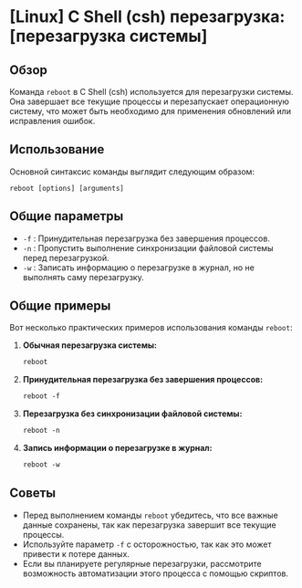 # [Linux] C Shell (csh) перезагрузка: [перезагрузка системы]

## Обзор
Команда `reboot` в C Shell (csh) используется для перезагрузки системы. Она завершает все текущие процессы и перезапускает операционную систему, что может быть необходимо для применения обновлений или исправления ошибок.

## Использование
Основной синтаксис команды выглядит следующим образом:

```
reboot [options] [arguments]
```

## Общие параметры
- `-f` : Принудительная перезагрузка без завершения процессов.
- `-n` : Пропустить выполнение синхронизации файловой системы перед перезагрузкой.
- `-w` : Записать информацию о перезагрузке в журнал, но не выполнять саму перезагрузку.

## Общие примеры
Вот несколько практических примеров использования команды `reboot`:

1. **Обычная перезагрузка системы:**
   ```csh
   reboot
   ```

2. **Принудительная перезагрузка без завершения процессов:**
   ```csh
   reboot -f
   ```

3. **Перезагрузка без синхронизации файловой системы:**
   ```csh
   reboot -n
   ```

4. **Запись информации о перезагрузке в журнал:**
   ```csh
   reboot -w
   ```

## Советы
- Перед выполнением команды `reboot` убедитесь, что все важные данные сохранены, так как перезагрузка завершит все текущие процессы.
- Используйте параметр `-f` с осторожностью, так как это может привести к потере данных.
- Если вы планируете регулярные перезагрузки, рассмотрите возможность автоматизации этого процесса с помощью скриптов.